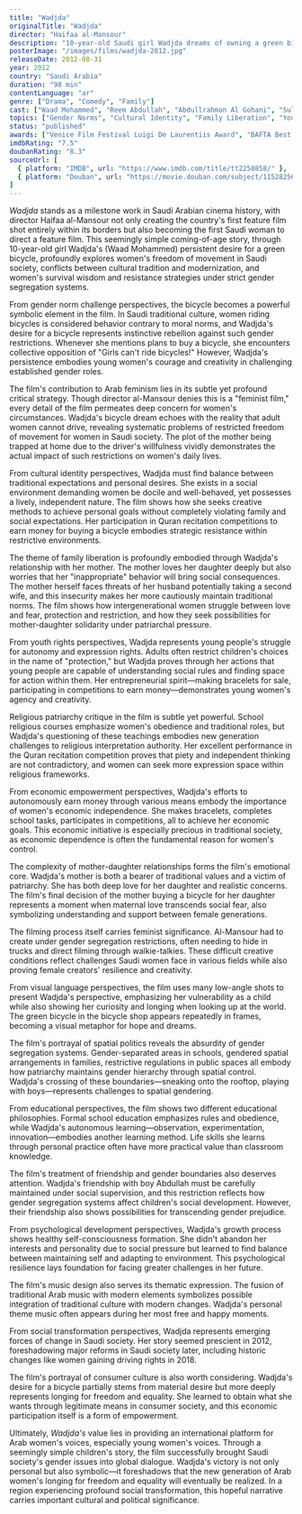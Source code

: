 ```yaml
---
title: "Wadjda"
originalTitle: "Wadjda"
director: "Haifaa al-Mansour"
description: "10-year-old Saudi girl Wadjda dreams of owning a green bicycle to race with her male friend Abdullah. This groundbreaking work is the first feature film shot entirely in Saudi Arabia and the first directed by a Saudi woman, exploring complex themes of female freedom, social constraints, and cultural transformation through a girl's desire for a bicycle."
posterImage: "/images/films/wadjda-2012.jpg"
releaseDate: 2012-08-31
year: 2012
country: "Saudi Arabia"
duration: "98 min"
contentLanguage: "ar"
genre: ["Drama", "Comedy", "Family"]
cast: ["Waad Mohammed", "Reem Abdullah", "Abdullrahman Al Gohani", "Sultana Al Assaf", "Ahd Kamel"]
topics: ["Gender Norms", "Cultural Identity", "Family Liberation", "Youth Rights", "Arab Feminism", "Religious Patriarchy Critique", "Economic Empowerment", "Mother-Daughter Relationships"]
status: "published"
awards: ["Venice Film Festival Luigi De Laurentiis Award", "BAFTA Best Foreign Language Film Nomination", "Academy Award Best Foreign Language Film Saudi Arabia's First Nomination", "Arab Film Festival Best Film"]
imdbRating: "7.5"
doubanRating: "8.3"
sourceUrl: [
  { platform: "IMDB", url: "https://www.imdb.com/title/tt2258858/" },
  { platform: "Douban", url: "https://movie.douban.com/subject/11528256/" }
]
---
```


*Wadjda* stands as a milestone work in Saudi Arabian cinema history, with director Haifaa al-Mansour not only creating the country's first feature film shot entirely within its borders but also becoming the first Saudi woman to direct a feature film. This seemingly simple coming-of-age story, through 10-year-old girl Wadjda's (Waad Mohammed) persistent desire for a green bicycle, profoundly explores women's freedom of movement in Saudi society, conflicts between cultural tradition and modernization, and women's survival wisdom and resistance strategies under strict gender segregation systems.

From gender norm challenge perspectives, the bicycle becomes a powerful symbolic element in the film. In Saudi traditional culture, women riding bicycles is considered behavior contrary to moral norms, and Wadjda's desire for a bicycle represents instinctive rebellion against such gender restrictions. Whenever she mentions plans to buy a bicycle, she encounters collective opposition of "Girls can't ride bicycles!" However, Wadjda's persistence embodies young women's courage and creativity in challenging established gender roles.

The film's contribution to Arab feminism lies in its subtle yet profound critical strategy. Though director al-Mansour denies this is a "feminist film," every detail of the film permeates deep concern for women's circumstances. Wadjda's bicycle dream echoes with the reality that adult women cannot drive, revealing systematic problems of restricted freedom of movement for women in Saudi society. The plot of the mother being trapped at home due to the driver's willfulness vividly demonstrates the actual impact of such restrictions on women's daily lives.

From cultural identity perspectives, Wadjda must find balance between traditional expectations and personal desires. She exists in a social environment demanding women be docile and well-behaved, yet possesses a lively, independent nature. The film shows how she seeks creative methods to achieve personal goals without completely violating family and social expectations. Her participation in Quran recitation competitions to earn money for buying a bicycle embodies strategic resistance within restrictive environments.

The theme of family liberation is profoundly embodied through Wadjda's relationship with her mother. The mother loves her daughter deeply but also worries that her "inappropriate" behavior will bring social consequences. The mother herself faces threats of her husband potentially taking a second wife, and this insecurity makes her more cautiously maintain traditional norms. The film shows how intergenerational women struggle between love and fear, protection and restriction, and how they seek possibilities for mother-daughter solidarity under patriarchal pressure.

From youth rights perspectives, Wadjda represents young people's struggle for autonomy and expression rights. Adults often restrict children's choices in the name of "protection," but Wadjda proves through her actions that young people are capable of understanding social rules and finding space for action within them. Her entrepreneurial spirit—making bracelets for sale, participating in competitions to earn money—demonstrates young women's agency and creativity.

Religious patriarchy critique in the film is subtle yet powerful. School religious courses emphasize women's obedience and traditional roles, but Wadjda's questioning of these teachings embodies new generation challenges to religious interpretation authority. Her excellent performance in the Quran recitation competition proves that piety and independent thinking are not contradictory, and women can seek more expression space within religious frameworks.

From economic empowerment perspectives, Wadjda's efforts to autonomously earn money through various means embody the importance of women's economic independence. She makes bracelets, completes school tasks, participates in competitions, all to achieve her economic goals. This economic initiative is especially precious in traditional society, as economic dependence is often the fundamental reason for women's control.

The complexity of mother-daughter relationships forms the film's emotional core. Wadjda's mother is both a bearer of traditional values and a victim of patriarchy. She has both deep love for her daughter and realistic concerns. The film's final decision of the mother buying a bicycle for her daughter represents a moment when maternal love transcends social fear, also symbolizing understanding and support between female generations.

The filming process itself carries feminist significance. Al-Mansour had to create under gender segregation restrictions, often needing to hide in trucks and direct filming through walkie-talkies. These difficult creative conditions reflect challenges Saudi women face in various fields while also proving female creators' resilience and creativity.

From visual language perspectives, the film uses many low-angle shots to present Wadjda's perspective, emphasizing her vulnerability as a child while also showing her curiosity and longing when looking up at the world. The green bicycle in the bicycle shop appears repeatedly in frames, becoming a visual metaphor for hope and dreams.

The film's portrayal of spatial politics reveals the absurdity of gender segregation systems. Gender-separated areas in schools, gendered spatial arrangements in families, restrictive regulations in public spaces all embody how patriarchy maintains gender hierarchy through spatial control. Wadjda's crossing of these boundaries—sneaking onto the rooftop, playing with boys—represents challenges to spatial gendering.

From educational perspectives, the film shows two different educational philosophies. Formal school education emphasizes rules and obedience, while Wadjda's autonomous learning—observation, experimentation, innovation—embodies another learning method. Life skills she learns through personal practice often have more practical value than classroom knowledge.

The film's treatment of friendship and gender boundaries also deserves attention. Wadjda's friendship with boy Abdullah must be carefully maintained under social supervision, and this restriction reflects how gender segregation systems affect children's social development. However, their friendship also shows possibilities for transcending gender prejudice.

From psychological development perspectives, Wadjda's growth process shows healthy self-consciousness formation. She didn't abandon her interests and personality due to social pressure but learned to find balance between maintaining self and adapting to environment. This psychological resilience lays foundation for facing greater challenges in her future.

The film's music design also serves its thematic expression. The fusion of traditional Arab music with modern elements symbolizes possible integration of traditional culture with modern changes. Wadjda's personal theme music often appears during her most free and happy moments.

From social transformation perspectives, Wadjda represents emerging forces of change in Saudi society. Her story seemed prescient in 2012, foreshadowing major reforms in Saudi society later, including historic changes like women gaining driving rights in 2018.

The film's portrayal of consumer culture is also worth considering. Wadjda's desire for a bicycle partially stems from material desire but more deeply represents longing for freedom and equality. She learned to obtain what she wants through legitimate means in consumer society, and this economic participation itself is a form of empowerment.

Ultimately, *Wadjda's* value lies in providing an international platform for Arab women's voices, especially young women's voices. Through a seemingly simple children's story, the film successfully brought Saudi society's gender issues into global dialogue. Wadjda's victory is not only personal but also symbolic—it foreshadows that the new generation of Arab women's longing for freedom and equality will eventually be realized. In a region experiencing profound social transformation, this hopeful narrative carries important cultural and political significance.